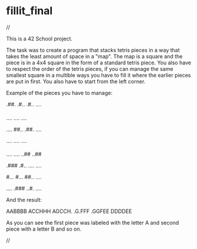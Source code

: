 # fillit_final
//

This is a 42 School project.

The task was to create a program that stacks tetris pieces in a way that takes the least amount of space in a "map".
The map is a square and the piece is in a 4x4 square in the form of a standard tetris piece. You also have to respect the order of the tetris pieces,
if you can manage the same smallest square in a multible ways you have to fill it where the earlier pieces are put in first. You also have to start from the left corner.

Example of the pieces you have to manage:

.##.
.#..
.#..
....

####
....
....
....

....
##..
.##.
....

....
....
....
####

....
....
..##
..##

.###
.#..
....
....

#...
#...
##..
....

....
.###
..#.
....

And the result:

AABBBB
ACCHHH
AGCCH.
.G.FFF
.GGFEE
DDDDEE

As you can see the first piece was labeled with the letter A and second piece with a letter B and so on.

//

